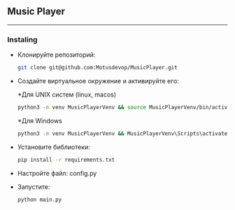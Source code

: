 ## Music Player

---

### Instaling

* Клонируйте репозиторий:

  ```bash
  git clone git@github.com:Motusdevop/MusicPlayer.git
  ```

* Создайте виртуальное окружение и активируйте его:
  
  *Для UNIX систем (linux, macos)
    ```bash
    python3 -m venv MusicPlayerVenv && source MusicPlayerVenv/bin/activate
    ```
  *Для Windows
    ```bash
    python3 -m venv MusicPlayerVenv && MusicPlayerVenv\Scripts\activate
    ```

* Установите библиотеки:
  ```bash
  pip install -r requirements.txt
  ```
* Настройте файл: config.py

* Запустите:

  ```bash
  python main.py
  ```
